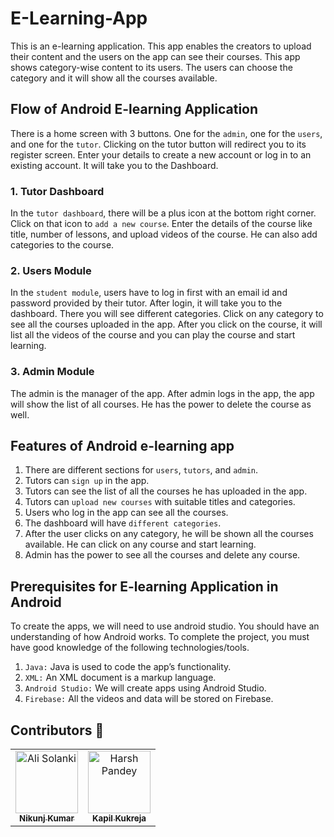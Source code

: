 # **E-Learning-App**

This is an e-learning application. This app enables the creators to upload their content and the users on the app can see their courses. This app shows category-wise content to its users. The users can choose the category and it will show all the courses available.

## **Flow of Android E-learning Application**

There is a home screen with 3 buttons. One for the `admin`, one for the `users`, and one for the `tutor`. Clicking on the tutor button will redirect you to its register screen. Enter your details to create a new account or log in to an existing account. It will take you to the Dashboard.

### 1. **Tutor Dashboard**
  In the `tutor dashboard`, there will be a plus icon at the bottom right corner. Click on that icon to `add a new course`. Enter the details of the course like title, number of lessons, and upload videos of the course. He can also add categories to the course.

### 2. Users Module
In the `student module`, users have to log in first with an email id and password provided by their tutor. After login, it will take you to the dashboard. There you will see different categories. Click on any category to see all the courses uploaded in the app. After you click on the course, it will list all the videos of the course and you can play the course and start learning.

### 3. Admin Module
The admin is the manager of the app. After admin logs in the app, the app will show the list of all courses. He has the power to delete the course as well.

## Features of Android e-learning app
1. There are different sections for `users`, `tutors`, and `admin`.
2. Tutors can `sign up` in the app.
3. Tutors can see the list of all the courses he has uploaded in the app.
4. Tutors can `upload new courses` with suitable titles and categories.
5. Users who log in the app can see all the courses.
6. The dashboard will have `different categories`.
7. After the user clicks on any category, he will be shown all the courses available. He can click on any course and start learning.
8. Admin has the power to see all the courses and delete any course.

## Prerequisites for E-learning Application in Android
To create the apps, we will need to use android studio. You should have an understanding of how Android works. To complete the project, you must have good knowledge of the following technologies/tools.

1. `Java:` Java is used to code the app’s functionality.
2. `XML:` An XML document is a markup language.
3. `Android Studio:` We will create apps using Android Studio.
4. `Firebase:` All the videos and data will be stored on Firebase.


## Contributors 👻

<table>
    <tbody>
        <tr>
            <td align="center">
                <a href="https://github.com/nikunjk9/">
                    <img src="https://avatars.githubusercontent.com/u/140910919?v=4" width="100px;" alt="Ali Solanki"/>
                    <br />
                    <sub><b>Nikunj Kumar</b></sub>
                </a> 
            </td>
            <td align="center">
                <a href="https://github.com/kxpil09/">
                    <img src="https://avatars.githubusercontent.com/u/99945815?v=4" width="100px;" alt="Harsh Pandey"/>
                    <br />
                    <sub><b>Kapil Kukreja</b></sub>
                </a>
            </td>
         </tr>
    </tbody>
</table>
